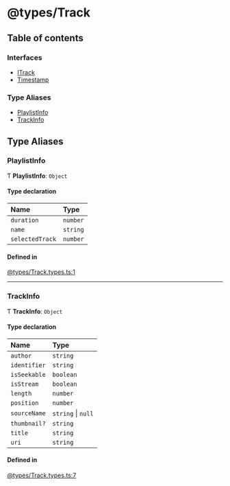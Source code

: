 # @types/Track

## Table of contents

### Interfaces

- [ITrack](./interfaces/Track.types.ITrack.md)
- [Timestamp](./interfaces/Track.types.Timestamp.md)

### Type Aliases

- [PlaylistInfo](Track.types.md#playlistinfo)
- [TrackInfo](Track.types.md#trackinfo)

## Type Aliases

### PlaylistInfo

Ƭ **PlaylistInfo**: `Object`

#### Type declaration

| Name | Type |
| :------ | :------ |
| `duration` | `number` |
| `name` | `string` |
| `selectedTrack` | `number` |

#### Defined in

[@types/Track.types.ts:1](https://github.com/hmes98318/LavaShark/blob/3261a2e/src/@types/Track.types.ts#L1)

___

### TrackInfo

Ƭ **TrackInfo**: `Object`

#### Type declaration

| Name | Type |
| :------ | :------ |
| `author` | `string` |
| `identifier` | `string` |
| `isSeekable` | `boolean` |
| `isStream` | `boolean` |
| `length` | `number` |
| `position` | `number` |
| `sourceName` | `string` \| ``null`` |
| `thumbnail?` | `string` |
| `title` | `string` |
| `uri` | `string` |

#### Defined in

[@types/Track.types.ts:7](https://github.com/hmes98318/LavaShark/blob/3261a2e/src/@types/Track.types.ts#L7)

